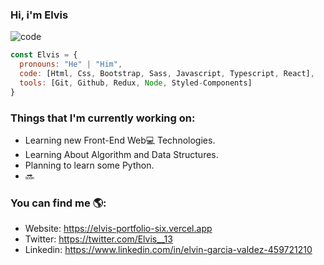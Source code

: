 ### Hi, i'm Elvis

![code](https://user-images.githubusercontent.com/71021156/152100191-2576285c-8fa4-4b6c-93bb-d737f33fb88f.jpg)

```javascript
const Elvis = {
  pronouns: "He" | "Him",
  code: [Html, Css, Bootstrap, Sass, Javascript, Typescript, React],
  tools: [Git, Github, Redux, Node, Styled-Components]
}
```

### Things that I'm currently working on:
* Learning new Front-End Web💻 Technologies.
* Learning About Algorithm and Data Structures.
* Planning to learn some Python.
* 🔜

### You can find me 🌎:
- Website: https://elvis-portfolio-six.vercel.app
- Twitter: https://twitter.com/Elvis__13
- Linkedin: https://www.linkedin.com/in/elvin-garcia-valdez-459721210
